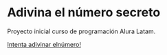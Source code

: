 # Adivina el número secreto

Proyecto inicial curso de programación Alura Latam.

[Intenta adivinar elnúmero!](https://dacolcha.github.io/numero-secreto-juego/)
